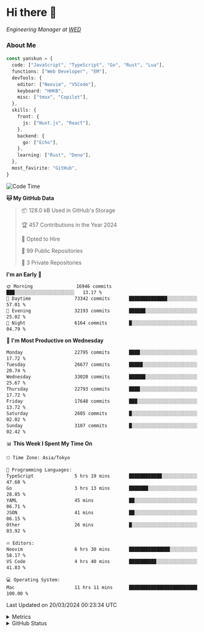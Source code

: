 # Hi there&nbsp;:wave:

<!-- ![Alt text](https://spotify-recently-played-readme.vercel.app/api?user=31kynbuubkiu3r4qh4hjuaglhfay) -->

_Engineering Manager at [WED](https://github.com/wedinc)_

### About Me

```ts
const yanskun = {
  code: ["JavaScript", "TypeScript", "Go", "Rust", "Lua"],
  functions: ["Web Developer", "EM"],
  devTools: {
    editor: ["Neovim", "VSCode"],
    keyboard: "HHKB",
    misc: ["tmux", "Copilot"],
  },
  skills: {
    front: {
      js: ["Nuxt.js", "React"],
    },
    backend: {
      go: ["Echo"],
    },
    learning: ["Rust", "Deno"],
  },
  most_favirite: "GitHub",
}
```

<!--START_SECTION:waka-->
![Code Time](http://img.shields.io/badge/Code%20Time-749%20hrs%2038%20mins-blue)

**🐱 My GitHub Data** 

> 📦 128.0 kB Used in GitHub's Storage 
 > 
> 🏆 457 Contributions in the Year 2024
 > 
> 💼 Opted to Hire
 > 
> 📜 99 Public Repositories 
 > 
> 🔑 3 Private Repositories 
 > 
**I'm an Early 🐤** 

```text
🌞 Morning                16946 commits       ███░░░░░░░░░░░░░░░░░░░░░░   13.17 % 
🌆 Daytime                73342 commits       ██████████████░░░░░░░░░░░   57.01 % 
🌃 Evening                32193 commits       ██████░░░░░░░░░░░░░░░░░░░   25.02 % 
🌙 Night                  6164 commits        █░░░░░░░░░░░░░░░░░░░░░░░░   04.79 % 
```
📅 **I'm Most Productive on Wednesday** 

```text
Monday                   22795 commits       ████░░░░░░░░░░░░░░░░░░░░░   17.72 % 
Tuesday                  26677 commits       █████░░░░░░░░░░░░░░░░░░░░   20.74 % 
Wednesday                33020 commits       ██████░░░░░░░░░░░░░░░░░░░   25.67 % 
Thursday                 22793 commits       ████░░░░░░░░░░░░░░░░░░░░░   17.72 % 
Friday                   17648 commits       ███░░░░░░░░░░░░░░░░░░░░░░   13.72 % 
Saturday                 2605 commits        █░░░░░░░░░░░░░░░░░░░░░░░░   02.02 % 
Sunday                   3107 commits        █░░░░░░░░░░░░░░░░░░░░░░░░   02.42 % 
```


📊 **This Week I Spent My Time On** 

```text
🕑︎ Time Zone: Asia/Tokyo

💬 Programming Languages: 
TypeScript               5 hrs 19 mins       ████████████░░░░░░░░░░░░░   47.60 % 
Go                       3 hrs 13 mins       ███████░░░░░░░░░░░░░░░░░░   28.85 % 
YAML                     45 mins             ██░░░░░░░░░░░░░░░░░░░░░░░   06.71 % 
JSON                     41 mins             ██░░░░░░░░░░░░░░░░░░░░░░░   06.15 % 
Other                    26 mins             █░░░░░░░░░░░░░░░░░░░░░░░░   03.92 % 

🔥 Editors: 
Neovim                   6 hrs 30 mins       ███████████████░░░░░░░░░░   58.17 % 
VS Code                  4 hrs 40 mins       ██████████░░░░░░░░░░░░░░░   41.83 % 

💻 Operating System: 
Mac                      11 hrs 11 mins      █████████████████████████   100.00 % 
```


 Last Updated on 20/03/2024 00:23:34 UTC
<!--END_SECTION:waka-->

<details>
  <summary>Metrics</summary>
  <img src="https://github.com/yanskun/yanskun/blob/main/github-metrics.svg" alt="Metrics">
</details>

<details>
  <summary>GitHub Status</summary>
  <picture>
    <source media="(prefers-color-scheme: dark)" srcset="https://raw.githubusercontent.com/yanskun/yanskun/master/profile-summary-card-output/nord_dark/0-profile-details.svg">
   <img src="https://raw.githubusercontent.com/yanskun/yanskun/master/profile-summary-card-output/default/0-profile-details.svg">
  </picture>
  <br>
  <picture>
    <source media="(prefers-color-scheme: dark)" srcset="https://raw.githubusercontent.com/yanskun/yanskun/master/profile-summary-card-output/nord_dark/1-repos-per-language.svg">
   <img src="https://raw.githubusercontent.com/yanskun/yanskun/master/profile-summary-card-output/default/1-repos-per-language.svg">
  </picture>
  <picture>
    <source media="(prefers-color-scheme: dark)" srcset="https://raw.githubusercontent.com/yanskun/yanskun/master/profile-summary-card-output/nord_dark/2-most-commit-language.svg">
   <img src="https://raw.githubusercontent.com/yanskun/yanskun/master/profile-summary-card-output/default/2-most-commit-language.svg">
  </picture>
  <br>
  <picture>
    <source media="(prefers-color-scheme: dark)" srcset="https://raw.githubusercontent.com/yanskun/yanskun/master/profile-summary-card-output/nord_dark/3-stats.svg">
   <img src="https://raw.githubusercontent.com/yanskun/yanskun/master/profile-summary-card-output/default/3-stats.svg">
  </picture>
  <picture>
    <source media="(prefers-color-scheme: dark)" srcset="https://raw.githubusercontent.com/yanskun/yanskun/master/profile-summary-card-output/nord_dark/4-productive-time.svg">
   <img src="https://raw.githubusercontent.com/yanskun/yanskun/master/profile-summary-card-output/default/4-productive-time.svg">
  </picture>
</details>
